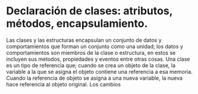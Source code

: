 # Declaración de clases: atributos, métodos, encapsulamiento.

Las clases y las estructuras encapsulan un conjunto de datos y comportamientos que forman un conjunto como una unidad; los datos y comportamientos son miembros de la clase o estructura, en estos se incluyen sus metodos, propiedades y eventos entre otras cosas. Una clase es un tipo de referencia que; cuando se crea un objeto de la clase, la variable a la que se asigna el objeto contiene una referencia a esa memoria. Cuando la referencia de objeto se asigna a una nueva variable, la nueva hace referencia al objeto original. Los cambios 